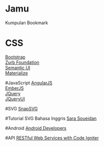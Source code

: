 # Jamu
Kumpulan Bookmark 

# CSS
<a href="http://getbootstrap.com/">Bootstrap</a>
<br>
<a href="http://foundation.zurb.com/">Zurb Foundation</a> 
<br>
<a href="http://semantic-ui.com/">Semantic UI</a>
<br>
<a href="http://materializecss.com/">Materialize</a>
<br>

#JavaScript
<a href="https://angularjs.org/">AngularJS</a>
<br>
<a href="http://emberjs.com/">EmberJS</a>
<br>
<a href="https://jquery.com/">JQuery</a>
<br>
<a href="https://jqueryui.com/">JQueryUI</a>
<br>

#SVG
<a href="http://snapsvg.io/">SnapSVG</a>

#Tutorial SVG Bahasa Inggris
<a href="http://sarasoueidan.com/">Sara Soueidan</a>

#Android
<a href="https://developer.android.com/index.html">Android Developers</a>

#API
<a href="http://code.tutsplus.com/tutorials/working-with-restful-services-in-codeigniter--net-8814">RESTful Web Services with Code Igniter</a>


